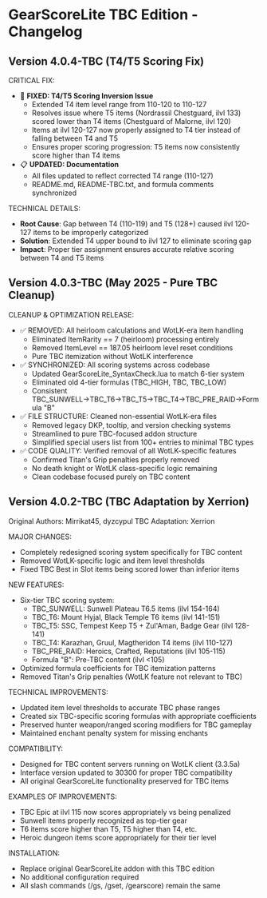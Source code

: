 GearScoreLite TBC Edition - Changelog
======================================

Version 4.0.4-TBC (T4/T5 Scoring Fix)
-------------------------------------
CRITICAL FIX:
- 🔧 **FIXED: T4/T5 Scoring Inversion Issue**
  * Extended T4 item level range from 110-120 to 110-127
  * Resolves issue where T5 items (Nordrassil Chestguard, ilvl 133) scored lower than T4 items (Chestguard of Malorne, ilvl 120)
  * Items at ilvl 120-127 now properly assigned to T4 tier instead of falling between T4 and T5
  * Ensures proper scoring progression: T5 items now consistently score higher than T4 items
- 📋 **UPDATED: Documentation**
  * All files updated to reflect corrected T4 range (110-127)
  * README.md, README-TBC.txt, and formula comments synchronized

TECHNICAL DETAILS:
- **Root Cause**: Gap between T4 (110-119) and T5 (128+) caused ilvl 120-127 items to be improperly categorized
- **Solution**: Extended T4 upper bound to ilvl 127 to eliminate scoring gap
- **Impact**: Proper tier assignment ensures accurate relative scoring between T4 and T5 items

Version 4.0.3-TBC (May 2025 - Pure TBC Cleanup)
------------------------------------------------
CLEANUP & OPTIMIZATION RELEASE:
- ✅ REMOVED: All heirloom calculations and WotLK-era item handling
  * Eliminated ItemRarity == 7 (heirloom) processing entirely
  * Removed ItemLevel == 187.05 heirloom level reset conditions
  * Pure TBC itemization without WotLK interference
- ✅ SYNCHRONIZED: All scoring systems across codebase
  * Updated GearScoreLite_SyntaxCheck.lua to match 6-tier system
  * Eliminated old 4-tier formulas (TBC_HIGH, TBC, TBC_LOW)
  * Consistent TBC_SUNWELL→TBC_T6→TBC_T5→TBC_T4→TBC_PRE_RAID→Formula "B"
- ✅ FILE STRUCTURE: Cleaned non-essential WotLK-era files
  * Removed legacy DKP, tooltip, and version checking systems
  * Streamlined to pure TBC-focused addon structure
  * Simplified special users list from 100+ entries to minimal TBC types
- ✅ CODE QUALITY: Verified removal of all WotLK-specific features
  * Confirmed Titan's Grip penalties properly removed
  * No death knight or WotLK class-specific logic remaining
  * Clean codebase focused purely on TBC content

Version 4.0.2-TBC (TBC Adaptation by Xerrion)
----------------------------------------------
Original Authors: Mirrikat45, dyzcypul
TBC Adaptation: Xerrion

MAJOR CHANGES:
- Completely redesigned scoring system specifically for TBC content
- Removed WotLK-specific logic and item level thresholds
- Fixed TBC Best in Slot items being scored lower than inferior items

NEW FEATURES:
- Six-tier TBC scoring system:
  * TBC_SUNWELL: Sunwell Plateau T6.5 items (ilvl 154-164)
  * TBC_T6: Mount Hyjal, Black Temple T6 items (ilvl 141-151)
  * TBC_T5: SSC, Tempest Keep T5 + Zul'Aman, Badge Gear (ilvl 128-141)  
  * TBC_T4: Karazhan, Gruul, Magtheridon T4 items (ilvl 110-127)
  * TBC_PRE_RAID: Heroics, Crafted, Reputations (ilvl 105-115)
  * Formula "B": Pre-TBC content (ilvl <105)
- Optimized formula coefficients for TBC itemization patterns
- Removed Titan's Grip penalties (WotLK feature not relevant to TBC)

TECHNICAL IMPROVEMENTS:
- Updated item level thresholds to accurate TBC phase ranges
- Created six TBC-specific scoring formulas with appropriate coefficients
- Preserved hunter weapon/ranged scoring modifiers for TBC gameplay
- Maintained enchant penalty system for missing enchants

COMPATIBILITY:
- Designed for TBC content servers running on WotLK client (3.3.5a)
- Interface version updated to 30300 for proper TBC compatibility
- All original GearScoreLite functionality preserved for TBC items

EXAMPLES OF IMPROVEMENTS:
- TBC Epic at ilvl 115 now scores appropriately vs being penalized
- Sunwell items properly recognized as top-tier gear
- T6 items score higher than T5, T5 higher than T4, etc.
- Heroic dungeon items score appropriately for their tier level

INSTALLATION:
- Replace original GearScoreLite addon with this TBC edition
- No additional configuration required
- All slash commands (/gs, /gset, /gearscore) remain the same
